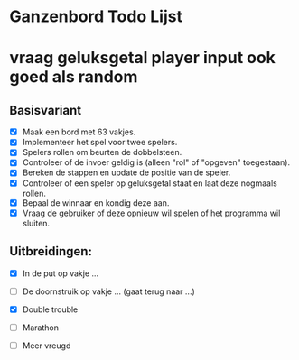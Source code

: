 # Ganzenbord Todo Lijst

# vraag geluksgetal player input ook goed als random

## Basisvariant

- [x] Maak een bord met 63 vakjes.
- [x] Implementeer het spel voor twee spelers.
- [x] Spelers rollen om beurten de dobbelsteen.
- [x] Controleer of de invoer geldig is (alleen "rol" of "opgeven" toegestaan).
- [x] Bereken de stappen en update de positie van de speler.
- [x] Controleer of een speler op geluksgetal staat en laat deze nogmaals rollen.
- [x] Bepaal de winnaar en kondig deze aan.
- [x] Vraag de gebruiker of deze opnieuw wil spelen of het programma wil sluiten.

## Uitbreidingen:

- [x] In de put op vakje ...
- [ ] De doornstruik op vakje ... (gaat terug naar ...)
- [x] Double trouble
- [ ] Marathon
- [ ] Meer vreugd

